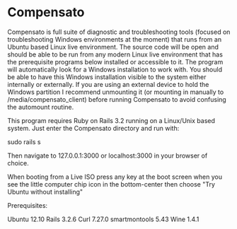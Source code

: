 Compensato
==============

Compensato is full suite of diagnostic and troubleshooting tools (focused on troubleshooting Windows environments at the moment) that runs from an Ubuntu based Linux live environment. The source code will be open and should be able to be run from any modern Linux live environment that has the prerequisite programs below installed or accessible to it. The program will automatically look for a Windows installation to work with. You should be able to have this Windows installation visible to the system either internally or externally. If you are using an external device to hold the Windows partition I recommend unmounting it (or mounting in manually to /media/compensato_client) before running Compensato to avoid confusing the automount routine.



This program requires Ruby on Rails 3.2 running on a Linux/Unix based system. Just enter the Compensato directory and run with:

sudo rails s

Then navigate to 127.0.0.1:3000 or localhost:3000 in your browser of choice.


When booting from a Live ISO press any key at the boot screen when you see the little computer chip icon in the bottom-center then choose "Try Ubuntu without installing"


Prerequisites:

Ubuntu 12.10
Rails 3.2.6
Curl 7.27.0
smartmontools 5.43
Wine 1.4.1